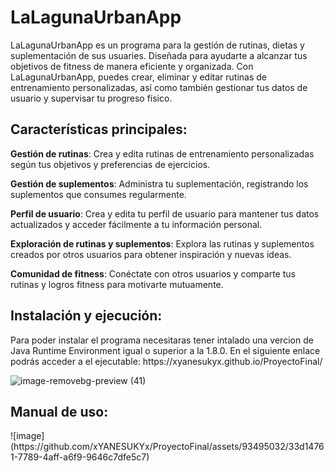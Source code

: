 <h1>LaLagunaUrbanApp</h1>

LaLagunaUrbanApp es un programa para la gestión de rutinas, dietas y suplementación de sus usuaries. Diseñada para ayudarte a alcanzar tus objetivos de fitness de manera eficiente y organizada. 
Con LaLagunaUrbanApp, puedes crear, eliminar y editar rutinas de entrenamiento personalizadas, así como también gestionar tus datos de usuario y supervisar tu progreso físico.


<h2>Características principales:</h2>

**Gestión de rutinas**: Crea y edita rutinas de entrenamiento personalizadas según tus objetivos y preferencias de ejercicios.

**Gestión de suplementos**: Administra tu suplementación, registrando los suplementos que consumes regularmente.

**Perfil de usuario**: Crea y edita tu perfil de usuario para mantener tus datos actualizados y acceder fácilmente a tu información personal.

**Exploración de rutinas y suplementos**: Explora las rutinas y suplementos creados por otros usuarios para obtener inspiración y nuevas ideas.

**Comunidad de fitness**: Conéctate con otros usuarios y comparte tus rutinas y logros fitness para motivarte mutuamente.


<h2>Instalación y ejecución:</h2>
Para poder instalar el programa necesitaras tener intalado una vercion de Java Runtime Environment igual o superior a la 1.8.0.
En el siguiente enlace podrás acceder a el ejecutable: https://xyanesukyx.github.io/ProyectoFinal/

![image-removebg-preview (41)](https://github.com/xYANESUKYx/ProyectoFinal/assets/93495032/e5874149-f7df-4d97-8309-3e11aabff63a)

<h2>Manual de uso:</h2>
![image](https://github.com/xYANESUKYx/ProyectoFinal/assets/93495032/33d14761-7789-4aff-a6f9-9646c7dfe5c7)
